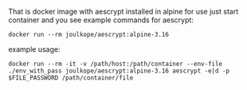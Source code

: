 That is docker image with aescrypt installed in alpine
for use just start container and you see example commands for aescrypt:

  `docker run --rm joulkope/aescrypt:alpine-3.16`
  
example usage:

  `docker run --rm -it -v /path/host:/path/container --env-file ./env_with_pass joulkope/aescrypt:alpine-3.16 aescrypt -e|d -p $FILE_PASSWORD /path/container/file`
